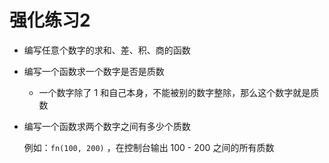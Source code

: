 # 强化练习2

- 编写任意个数字的求和、差、积、商的函数

- 编写一个函数求一个数字是否是质数

  - 一个数字除了 1 和自己本身，不能被别的数字整除，那么这个数字就是质数

- 编写一个函数求两个数字之间有多少个质数

  例如：`fn(100, 200)` ，在控制台输出 100 - 200 之间的所有质数

  

